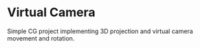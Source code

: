 # Virtual Camera

Simple CG project implementing 3D projection and virtual camera movement and rotation.

